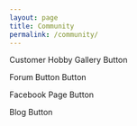 ```yaml
---
layout: page
title: Community
permalink: /community/
---
```


Customer Hobby Gallery Button

Forum Button Button

Facebook Page Button

Blog Button
